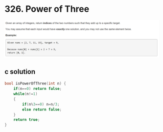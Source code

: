 # 326. Power of Three
<img src="https://github.com/vampire1996/-leetcode/blob/master/Problems/1-100/1.TwoSum/problem.png "/>

## c solution
```c
bool isPowerOfThree(int n) {
    if(n==0) return false;
    while(n!=1)
    {
        if(n%3==0) n=n/3;
        else return false;
    }
    return true;
}
```
